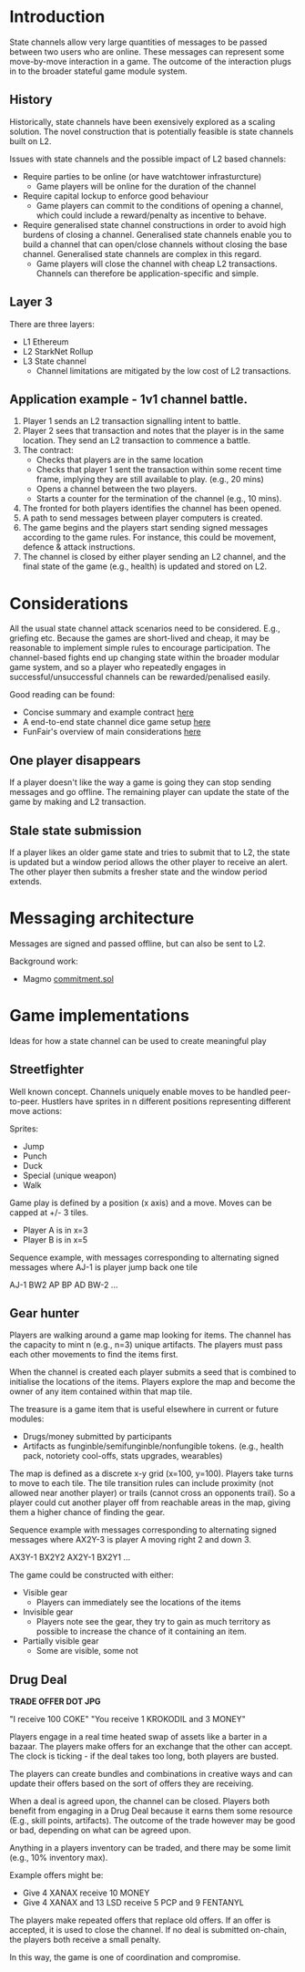 # Introduction

State channels allow very large quantities of messages to be passed
between two users who are online. These messages can represent
some move-by-move interaction in a game. The outcome of the interaction
plugs in to the broader stateful game module system.

## History

Historically, state channels have
been exensively explored as a scaling solution. The novel construction
that is potentially feasible is state channels built on L2.

Issues with state channels and the possible impact of L2 based channels:

- Require parties to be online (or have watchtower infrasturcture)
    - Game players will be online for the duration of the channel
- Require capital lockup to enforce good behaviour
    - Game players can commit to the conditions of opening a channel,
    which could include a reward/penalty as incentive to behave.
- Require generalised state channel constructions in order to avoid high
    burdens of closing a channel. Generalised state channels enable you to
    build a channel that can open/close channels without closing the base channel.
    Generalised state channels are complex in this regard.
    - Game players will close the channel with cheap L2 transactions.
    Channels can therefore be application-specific and simple.

## Layer 3

There are three layers:

- L1 Ethereum
- L2 StarkNet Rollup
- L3 State channel
    - Channel limitations are mitigated by the low cost of L2 transactions.

## Application example - 1v1 channel battle.

1. Player 1 sends an L2 transaction signalling intent to battle.
2. Player 2 sees that transaction and notes that the player is in the same
location. They send an L2 transaction to commence a battle.
3. The contract:
    - Checks that players are in the same location
    - Checks that player 1 sent the transaction within some recent time frame, implying
    they are still available to play. (e.g., 20 mins)
    - Opens a channel between the two players.
    - Starts a counter for the termination of the channel (e.g., 10 mins).
4. The fronted for both players identifies the channel has been opened.
5. A path to send messages between player computers is created.
6. The game begins and the players start sending signed messages according to the game
rules. For instance, this could be movement, defence & attack instructions.
7. The channel is closed by either player sending an L2 channel, and the final state
of the game (e.g., health) is updated and stored on L2.

# Considerations

All the usual state channel attack scenarios need to be considered. E.g.,
griefing etc. Because the games are short-lived and cheap, it may be reasonable
to implement simple rules to encourage participation. The channel-based fights end up
changing state within the broader modular game system, and so a player who repeatedly
engages in successful/unsuccessful channels can be rewarded/penalised easily.

Good reading can be found:

- Concise summary and example contract [here](https://programtheblockchain.com/posts/2018/05/11/state-channels-for-two-player-games/)
- A end-to-end state channel dice game setup [here](https://medium.com/ethereum-developers/how-to-create-scalable-dapps-and-smart-contracts-in-ethereum-with-state-channels-step-by-step-48e12481fb)
- FunFair's overview of main considerations [here](https://funfair.io/a-reference-implementation-of-state-channel-contracts/)


## One player disappears

If a player doesn't like the way a game is going they can stop sending messages
and go offline. The remaining player can update the state of the game
by making and L2 transaction.

## Stale state submission

If a player likes an older game state and tries to submit that to L2, the
state is updated but a window period allows the other player to receive
an alert. The other player then submits a fresher state and the window
period extends.

# Messaging architecture

Messages are signed and passed offline, but can also be sent to L2.

Background work:

- Magmo [commitment.sol](https://github.com/magmo/force-move-protocol/blob/master/packages/fmg-core/contracts/Commitment.sol)

# Game implementations

Ideas for how a state channel can be used to create meaningful play

## Streetfighter

Well known concept. Channels uniquely enable moves to be handled peer-to-peer.
Hustlers have sprites in n different positions representing different move actions:

Sprites:

- Jump
- Punch
- Duck
- Special (unique weapon)
- Walk

Game play is defined by a position (x axis) and a move. Moves can be capped
at +/- 3 tiles.

- Player A is in x=3
- Player B is in x=5

Sequence example, with messages corresponding to alternating
signed messages where AJ-1 is player jump back one tile

AJ-1 BW2 AP BP AD BW-2 ...

## Gear hunter

Players are walking around a game map looking for items. The channel
has the capacity to mint n (e.g., n=3) unique artifacts. The players must
pass each other movements to find the items first.

When the channel is created each player submits a seed that is combined to initialise
the locations of the items. Players explore the map and become the
owner of any item contained within that map tile.

The treasure is a game item that is useful elsewhere in current or future modules:

- Drugs/money submitted by participants
- Artifacts as funginble/semifunginble/nonfungible tokens. (e.g., health
pack, notoriety cool-offs, stats upgrades, wearables)

The map is defined as a discrete x-y grid (x=100, y=100). Players take turns to move
to each tile. The tile transition rules can include proximity (not allowed near another player)
or trails (cannot cross an opponents trail). So a player could cut another player off
from reachable areas in the map, giving them a higher chance of finding the gear.

Sequence example with messages corresponding to alternating
signed messages where AX2Y-3 is player A moving right 2 and down 3.

AX3Y-1 BX2Y2 AX2Y-1 BX2Y1 ...

The game could be constructed with either:

- Visible gear
    - Players can immediately see the locations of the items
- Invisible gear
    - Players note see the gear, they try to gain as much territory
    as possible to increase the chance of it containing an item.
- Partially visible gear
    - Some are visible, some not

## Drug Deal

**TRADE OFFER DOT JPG**

"I receive 100 COKE"   "You receive 1 KROKODIL and 3 MONEY"

Players engage in a real time heated swap of assets like a barter
in a bazaar. The players make offers for an exchange that the other
can accept. The clock is ticking - if the deal takes too long,
both players are busted.

The players can create bundles and combinations in creative ways
and can update their offers based on the sort of offers they are
receiving.

When a deal is agreed upon, the channel can be closed. Players both benefit
from engaging in a Drug Deal because it
earns them some resource (E.g., skill points, artifacts). The outcome of
the trade however may be good or bad, depending on what can be agreed
upon.

Anything in a players inventory can be traded, and there may be some
limit (e.g., 10% inventory max).

Example offers might be:

- Give 4 XANAX receive 10 MONEY
- Give 4 XANAX and 13 LSD receive 5 PCP and 9 FENTANYL

The players make repeated offers that replace old offers. If an offer
is accepted, it is used to close the channel. If no deal is submitted
on-chain, the players both receive a small penalty.

In this way, the game is one of coordination and compromise.



